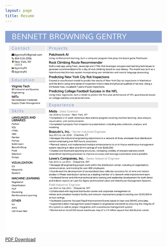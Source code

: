 ```yaml
---
layout: page
title: Resume
---
```


![Resume](docs/Gentry_Resume.png)

[PDF Download](docs/Gentry_Resume.pdf)